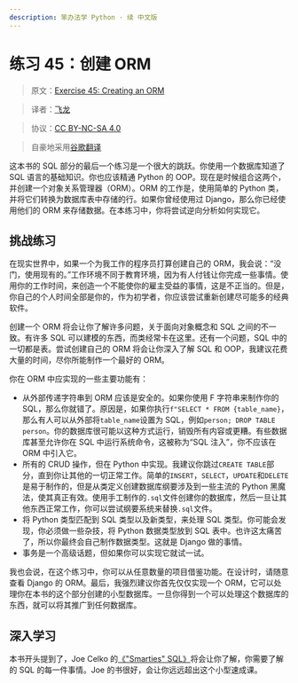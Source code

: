 ```yaml
---
description: 笨办法学 Python · 续 中文版
---
```


# 练习 45：创建 ORM

> 原文：[Exercise 45: Creating an ORM](https://learncodethehardway.org/more-python-book/ex45.html)

> 译者：[飞龙](https://github.com/wizardforcel)

> 协议：[CC BY-NC-SA 4.0](http://creativecommons.org/licenses/by-nc-sa/4.0/)

> 自豪地采用[谷歌翻译](https://translate.google.cn/)

这本书的 SQL 部分的最后一个练习是一个很大的跳跃。你使用一个数据库知道了 SQL 语言的基础知识。你也应该精通 Python 的 OOP。现在是时候组合这两个，并创建一个对象关系管理器（ORM）。ORM 的工作是，使用简单的 Python 类，并将它们转换为数据库表中存储的行。如果你曾经使用过 Django，那么你已经使用他们的 ORM 来存储数据。在本练习中，你将尝试逆向分析如何实现它。

## 挑战练习

在现实世界中，如果一个为我工作的程序员打算创建自己的 ORM，我会说：“没门，使用现有的。”工作环境不同于教育环境，因为有人付钱让你完成一些事情。使用你的工作时间，来创造一个不能使你的雇主受益的事情，这是不正当的。但是，你自己的个人时间全部是你的，作为初学者，你应该尝试重新创建尽可能多的经典软件。

创建一个 ORM 将会让你了解许多问题，关于面向对象概念和 SQL 之间的不一致。有许多 SQL 可以建模的东西，而类经常卡在这里。还有一个问题，SQL 中的一切都是表。尝试创建自己的 ORM 将会让你深入了解 SQL 和 OOP，我建议花费大量的时间，尽你所能制作一个最好的 ORM。

你在 ORM 中应实现的一些主要功能有：

+   从外部传递字符串到 ORM 应该是安全的。如果你使用 F 字符串来制作你的 SQL，那么你就错了。原因是，如果你执行`f"SELECT * FROM {table_name}`，那么有人可以从外部将`table_name`设置为 SQL，例如`person; DROP TABLE person`。你的数据库很可能以这种方式运行，销毁所有内容或更糟。有些数据库甚至允许你在 SQL 中运行系统命令，这被称为“SQL 注入”，你不应该在 ORM 中引入它。
+   所有的 CRUD 操作，但在 Python 中实现。我建议你跳过`CREATE TABLE`部分，直到你让其他的一切正常工作。简单的`INSERT`，`SELECT`，`UPDATE`和`DELETE`是易于制作的，但是从类定义创建数据库纲要涉及到一些主流的 Python 黑魔法，使其真正有效。使用手工制作的`.sql`文件创建你的数据库，然后一旦让其他东西正常工作，你可以尝试纲要系统来替换`.sql`文件。
+   将 Python 类型匹配到 SQL 类型以及新类型，来处理 SQL 类型。你可能会发现，你必须做一些杂技，将 Python 数据类型放到 SQL 表中。也许这太痛苦了，所以你最终会自己制作数据类型。这就是 Django 做的事情。
+   事务是一个高级话题，但如果你可以实现它就试一试。

我也会说，在这个练习中，你可以从任意数量的项目借鉴功能。在设计时，请随意查看 Django 的 ORM。最后，我强烈建议你首先仅仅实现一个 ORM，它可以处理你在本书的这个部分创建的小型数据库。一旦你得到一个可以处理这个数据库的东西，就可以将其推广到任何数据库。

## 深入学习

本书开头提到了，Joe Celko 的[《"Smarties" SQL》](http://amzn.to/1QKi5iG)将会让你了解，你需要了解的 SQL 的每一件事情。Joe 的书很好，会让你远远超出这个小型速成课。
